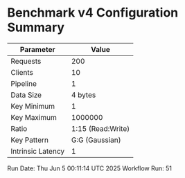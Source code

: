 # Benchmark v4 Configuration Summary

| Parameter | Value |
|-----------|-------|
| Requests | 200 |
| Clients | 10 |
| Pipeline | 1 |
| Data Size | 4 bytes |
| Key Minimum | 1 |
| Key Maximum | 1000000 |
| Ratio | 1:15 (Read:Write) |
| Key Pattern | G:G (Gaussian) |
| Intrinsic Latency | 1 |

Run Date: Thu Jun  5 00:11:14 UTC 2025
Workflow Run: 51
